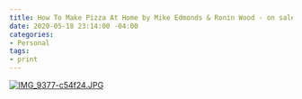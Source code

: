```yaml
---
title: How To Make Pizza At Home by Mike Edmonds & Ronin Wood - on sale now!
date: 2020-05-18 23:14:00 -04:00
categories:
- Personal
tags:
- print
---
```


[![IMG_9377-c54f24.JPG](/uploads/IMG_9377-c54f24.JPG)](http://makepizzabook.com)